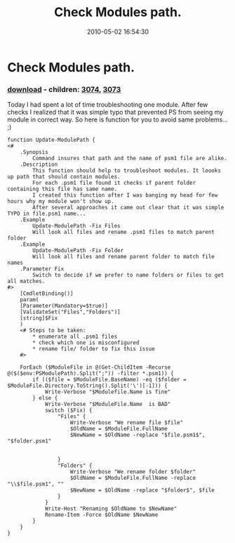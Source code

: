 ﻿---
pid:            1816
poster:         Bartek Bielawski
title:          Check Modules path.
date:           2010-05-02 16:54:30
format:         posh
parent:         0
parent:         0
children:       3074,3073
---

# Check Modules path.

### [download](1816.ps1) - children: [3074](3074.md), [3073](3073.md)

Today I had spent a lot of time troubleshooting one module. After few checks I realized that it was simple typo that prevented PS from seeing my module in correct way. So here is function for you to avoid same problems... ;)

```posh
function Update-ModulePath {
<#
    .Synopsis
        Command insures that path and the name of psm1 file are alike.
    .Description
        This function should help to troubleshoot modules. It loooks up path that should contain modules.
        For each .psm1 file found it checks if parent folder containing this file has same name.
        I created this function after I was banging my head for few hours why my module won't show up.
        After several approaches it came out clear that it was simple TYPO in file.psm1 name...
    .Example
        Update-ModulePath -Fix Files
        Will look all files and rename .psm1 files to match parent folder
    .Example
        Update-ModulePath -Fix Folder
        Will look all files and rename parent folder to match file names
    .Parameter Fix
        Switch to decide if we prefer to name folders or files to get all matches.
#>
    [CmdletBinding()]
    param(
    [Parameter(Mandatory=$true)]
    [ValidateSet("Files","Folders")]
    [string]$Fix
    )
    <# Steps to be taken:
        * enumerate all .psm1 files
        * check which one is misconfigured
        * rename file/ folder to fix this issue
    #>
    
    ForEach ($ModuleFile in @(Get-ChildItem -Recurse @($($env:PSModulePath).Split(";")) -filter *.psm1)) {
        if (($file = $ModuleFile.BaseName) -eq ($folder = $ModuleFile.Directory.ToString().Split('\')[-1])) {
            Write-Verbose "$Modulefile.Name is fine"
        } else {
            Write-Verbose "$ModuleFile.Name  is BAD"
            switch ($Fix) {
                "Files" {
                    Write-Verbose "We rename file $file"
                    $OldName = $ModuleFile.FullName
                    $NewName = $OldName -replace "$file.psm1$", "$folder.psm1"
                    
                    
                }
                "Folders" {
                    Write-Verbose "We rename folder $folder"
                    $OldName = $ModuleFile.FullName -replace "\\$file.psm1", ""
                    $NewName = $OldName -replace "$folder$", $file
                }
            }
            Write-Host "Renaming $OldName to $NewName"
            Rename-Item -Force $OldName $NewName
        }
    }
}
        
```
